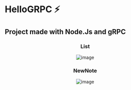 # HelloGRPC ⚡
## Project made with Node.Js and gRPC

<div align="center">

### List

![image](https://user-images.githubusercontent.com/62943499/164008415-10bcb634-ae7b-4eb0-9161-d8d90db8b085.png)

</div>

<div align="center">

### NewNote

![image](https://user-images.githubusercontent.com/62943499/164008253-38c2f9a1-2a1d-4875-bb24-f115e87eab57.png)

</div>